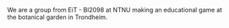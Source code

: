 ---
---

We are a group from EiT - BI2098 at NTNU
making an educational game at the botanical garden
in Trondheim.

 	



[about]: /about/
[resume]: https://demo.nurlan.co/hugo-vitae/
[@username]: https://twitter.com/username
[email]: mailto:email@example.com
